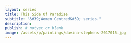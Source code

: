 ```yaml
---
layout: series
title: This Side Of Paradise
subtitle: "&#39;Women Centred&#39; series."
description:
publish: # notyet or blank
image: /assets/p/paintings/davina-stephens-2017015.jpg
---
```


